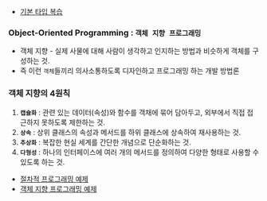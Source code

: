 - [기본 타입 복습](./basic-type.ts)

### Object-Oriented Programming : `객체 지향 프로그래밍 `
- 객체 지향 - 실제 사물에 대해 사람이 생각하고 인지하는 방법과 비슷하게 객체를 구성하는 것.
- 즉 이런 `객체`들끼리 의사소통하도록 디자인하고 프로그래밍 하는 개발 방법론

### 객체 지향의 4원칙
1. **`캡슐화`** : 관련 있는 데이터(속성)와 함수를 객채에 묶어 담아두고, 외부에서 직접 접근하지 못하도록 제한하는 것.
2. **`상속`** : 상위 클래스의 속성과 메서드를 하위 클래스에 상속하여 재사용하는 것.
3. **`추상화`** : 복잡한 현실 세계를 간단한 개념으로 단순화하는 것.
4. **`다형성`** : 하나의 인터페이스에 여러 개의 메서드를 정의하여 다양한  형태로 사용할 수 있도록 하는 것.

- [절차적 프로그래밍 예제](./without-oop.ts)
- [객체 지향 프로그래밍 예제](./oop.ts)